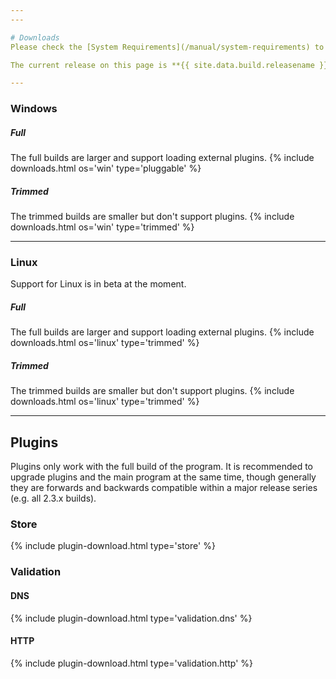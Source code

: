 ```yaml
---
---

# Downloads
Please check the [System Requirements](/manual/system-requirements) to see if your operating system is supported.

The current release on this page is **{{ site.data.build.releasename }}** (build {{ site.data.build.releasebuild }}). Release notes and downloads for older versions can be obtained from [GitHub](https://github.com/simple-acme/simple-acme/releases/). After downloading you can confirm file integrity using the Powershell command `Get-FileHash` or the `sha265sum` command in Linux.

---
```


### Windows
##### Full
The full builds are larger and support loading external plugins.
{% include downloads.html os='win' type='pluggable' %}


##### Trimmed
The trimmed builds are smaller but don't support plugins.
{% include downloads.html os='win' type='trimmed' %}

---

### Linux
Support for Linux is in beta at the moment.
##### Full
The full builds are larger and support loading external plugins.
{% include downloads.html os='linux' type='trimmed' %}


##### Trimmed
The trimmed builds are smaller but don't support plugins.
{% include downloads.html os='linux' type='trimmed' %}

---

## Plugins
Plugins only work with the full build of the program. It is recommended to upgrade plugins and the main program at the same time, though generally they are forwards and backwards compatible within a major release series (e.g. all 2.3.x builds).

### Store
{% include plugin-download.html type='store' %}

### Validation
#### DNS
{% include plugin-download.html type='validation.dns' %}

#### HTTP
{% include plugin-download.html type='validation.http' %}

